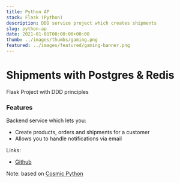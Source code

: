 ```yaml
---
title: Python AP
stack: Flask (Python)
description: DDD service project which creates shipments
slug: python-ap
date: 2021-01-01T00:00:00+00:00
thumb: ../images/thumbs/gaming.png
featured: ../images/featured/gaming-banner.png
---
```


# Shipments with Postgres & Redis
Flask Project with DDD principles

### Features

Backend service which lets you:
- Create products, orders and shipments for a customer
- Allows you to handle notifications via email

Links:
- [Github](https://github.com/vic3r/python-AP)

Note: based on [Cosmic Python](https://github.com/cosmicpython/code)

